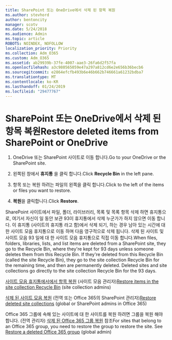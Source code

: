 ```yaml
---
title: SharePoint 또는 OneDrive에서 삭제 된 항목 복원
ms.author: stevhord
author: bentoncity
manager: scotv
ms.date: 5/24/2018
ms.audience: Admin
ms.topic: article
ROBOTS: NOINDEX, NOFOLLOW
localization_priority: Priority
ms.collection: Adm_O365
ms.custom: Adm_O365
ms.assetid: ab29939b-37fe-4007-aae3-26fa6d2f57fa
ms.openlocfilehash: a3c980565059e47a297a812cd6e2e656b36becb6
ms.sourcegitcommit: e2864efcfb493b6e46b662b746661a61232bdba7
ms.translationtype: MT
ms.contentlocale: ko-KR
ms.lasthandoff: 01/24/2019
ms.locfileid: "29477767"
---
```

# <a name="restore-deleted-items-from-sharepoint-or-onedrive"></a><span data-ttu-id="ba78e-102">SharePoint 또는 OneDrive에서 삭제 된 항목 복원</span><span class="sxs-lookup"><span data-stu-id="ba78e-102">Restore deleted items from SharePoint or OneDrive</span></span>

1. <span data-ttu-id="ba78e-103">OneDrive 또는 SharePoint 사이트로 이동 합니다.</span><span class="sxs-lookup"><span data-stu-id="ba78e-103">Go to your OneDrive or the SharePoint site.</span></span>
    
2. <span data-ttu-id="ba78e-104">왼쪽된 창에서 **휴지통** 을 클릭 합니다.</span><span class="sxs-lookup"><span data-stu-id="ba78e-104">Click **Recycle Bin** in the left pane.</span></span> 
    
3. <span data-ttu-id="ba78e-105">항목 또는 복원 하려는 파일의 왼쪽을 클릭 합니다.</span><span class="sxs-lookup"><span data-stu-id="ba78e-105">Click to the left of the items or files you want to restore.</span></span>
    
4. <span data-ttu-id="ba78e-106">**복원**을 클릭합니다.</span><span class="sxs-lookup"><span data-stu-id="ba78e-106">Click **Restore**.</span></span> 
    
<span data-ttu-id="ba78e-p101">SharePoint 사이트에서 파일, 폴더, 라이브러리, 목록 및 목록 항목 삭제 하면 휴지통으로, 여기서 자신이 일 동안 보관 93이 휴지통에서 삭제 누군가가 하지 않으면 이동 합니다. 이 휴지통 (사이트의 휴지통 라고 함)에서 삭제 되기, 하는 경우 남아 있는 시간에 대 한 사이트 모음 휴지통으로 이동 하며 다음 영구적으로 삭제 됩니다. 삭제 된 사이트 및 사이트 모음 93 일에 대 한 사이트 모음 휴지통으로 직접 이동 합니다.</span><span class="sxs-lookup"><span data-stu-id="ba78e-p101">When files, folders, libraries, lists, and list items are deleted from a SharePoint site, they go to the Recycle Bin, where they're kept for 93 days unless someone deletes them from this Recycle Bin. If they're deleted from this Recycle Bin (called the site Recycle Bin), they go to the site collection Recycle Bin for the remaining time, and then are permanently deleted. Deleted sites and site collections go directly to the site collection Recycle Bin for the 93 days.</span></span>
  
<span data-ttu-id="ba78e-110">[사이트 모음 휴지통에서에서 항목 복원](https://go.microsoft.com/fwlink/?linkid=867800) (사이트 모음 관리자)</span><span class="sxs-lookup"><span data-stu-id="ba78e-110">[Restore items in the site collection Recycle Bin](https://go.microsoft.com/fwlink/?linkid=867800) (site collection admins)</span></span> 
  
<span data-ttu-id="ba78e-111">[삭제 된 사이트 모음 복원](https://go.microsoft.com/fwlink/?linkid=867660) (전역 또는 Office 365의 SharePoint 관리자)</span><span class="sxs-lookup"><span data-stu-id="ba78e-111">[Restore deleted site collections](https://go.microsoft.com/fwlink/?linkid=867660) (global or SharePoint admins in Office 365)</span></span> 
  
<span data-ttu-id="ba78e-p102">Office 365 그룹에 속해 있는 사이트에 대 한 사이트를 복원 하려면 그룹을 복원 해야 합니다. (전역 관리자) [삭제 된 Office 365 그룹 복원](https://go.microsoft.com/fwlink/?linkid=867802) 참조</span><span class="sxs-lookup"><span data-stu-id="ba78e-p102">For sites that belong to an Office 365 group, you need to restore the group to restore the site. See [Restore a deleted Office 365 group](https://go.microsoft.com/fwlink/?linkid=867802) (global admin)</span></span> 
  

